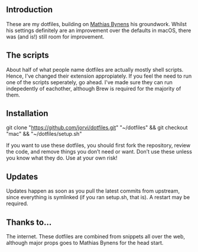 ## Introduction

These are my dotfiles, building on [Mathias Bynens](https://mathiasbynens.be/) his groundwork. Whilst his settings definitely are an improvement over the defaults in macOS, there was (and is!) still room for improvement.

## The scripts

About half of what people name dotfiles are actually mostly shell scripts. Hence, I've changed their extension appropiately.
If you feel the need to run one of the scripts seperately, go ahead. I've made sure they can run indepedently of eachother, although Brew is required for the majority of them.

## Installation

git clone "https://github.com/jorvi/dotfiles.git" "\~/dotfiles" && git checkout "mac" && "\~/dotfiles/setup.sh"

If you want to use these dotfiles, you should first fork the repository, review the code, and remove things you don’t need or want. Don’t use these unless you know what they do. Use at your own risk!

## Updates

Updates happen as soon as you pull the latest commits from upstream, since everything is symlinked (if you ran setup.sh, that is). A restart may be required.

## Thanks to…
The internet. These dotfiles are combined from snippets all over the web, although major props goes to Mathias Bynens for the head start.
